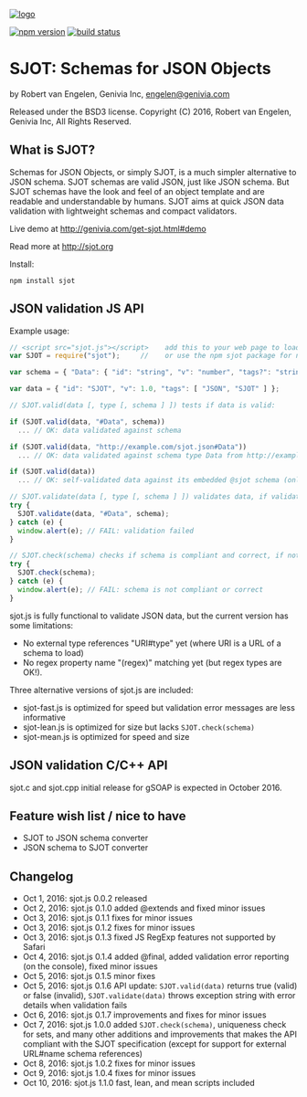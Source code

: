 
[![logo][logo-url]][sjot-url]

[![npm version][npm-image]][npm-url] [![build status][travis-image]][travis-url]

SJOT: Schemas for JSON Objects
==============================

by Robert van Engelen, Genivia Inc, <engelen@genivia.com>

Released under the BSD3 license.
Copyright (C) 2016, Robert van Engelen, Genivia Inc, All Rights Reserved.

What is SJOT?
-------------

Schemas for JSON Objects, or simply SJOT, is a much simpler alternative to JSON
schema.  SJOT schemas are valid JSON, just like JSON schema.  But SJOT schemas
have the look and feel of an object template and are readable and
understandable by humans.  SJOT aims at quick JSON data validation with
lightweight schemas and compact validators.

Live demo at <http://genivia.com/get-sjot.html#demo>

Read more at <http://sjot.org>

Install:

    npm install sjot

JSON validation JS API
----------------------

Example usage:

```js
// <script src="sjot.js"></script>    add this to your web page to load sjot.js
var SJOT = require("sjot");     //    or use the npm sjot package for node.js

var schema = { "Data": { "id": "string", "v": "number", "tags?": "string{1,}" } };

var data = { "id": "SJOT", "v": 1.0, "tags": [ "JSON", "SJOT" ] };

// SJOT.valid(data [, type [, schema ] ]) tests if data is valid:

if (SJOT.valid(data, "#Data", schema))
  ... // OK: data validated against schema

if (SJOT.valid(data, "http://example.com/sjot.json#Data"))
  ... // OK: data validated against schema type Data from http://example.com/sjot.json

if (SJOT.valid(data))
  ... // OK: self-validated data against its embedded @sjot schema (only if a @sjot is present in data)

// SJOT.validate(data [, type [, schema ] ]) validates data, if validation fails throws an exception with diagnostics:
try {
  SJOT.validate(data, "#Data", schema);
} catch (e) {
  window.alert(e); // FAIL: validation failed
}

// SJOT.check(schema) checks if schema is compliant and correct, if not throws an exception with diagnostics:
try {
  SJOT.check(schema);
} catch (e) {
  window.alert(e); // FAIL: schema is not compliant or correct
}
```

sjot.js is fully functional to validate JSON data, but the current version has
some limitations:

- No external type references "URI#type" yet (where URI is a URL of a schema to load)
- No regex property name "(regex)" matching yet (but regex types are OK!).

Three alternative versions of sjot.js are included:

- sjot-fast.js is optimized for speed but validation error messages are less informative
- sjot-lean.js is optimized for size but lacks `SJOT.check(schema)`
- sjot-mean.js is optimized for speed and size

JSON validation C/C++ API
-------------------------

sjot.c and sjot.cpp initial release for gSOAP is expected in October 2016.

Feature wish list / nice to have
--------------------------------

- SJOT to JSON schema converter
- JSON schema to SJOT converter

Changelog
---------

- Oct  1, 2016: sjot.js 0.0.2 released
- Oct  2, 2016: sjot.js 0.1.0 added @extends and fixed minor issues
- Oct  3, 2016: sjot.js 0.1.1 fixes for minor issues
- Oct  3, 2016: sjot.js 0.1.2 fixes for minor issues
- Oct  3, 2016: sjot.js 0.1.3 fixed JS RegExp features not supported by Safari
- Oct  4, 2016: sjot.js 0.1.4 added @final, added validation error reporting (on the console), fixed minor issues
- Oct  5, 2016: sjot.js 0.1.5 minor fixes
- Oct  5, 2016: sjot.js 0.1.6 API update: `SJOT.valid(data)` returns true (valid) or false (invalid), `SJOT.validate(data)` throws exception string with error details when validation fails
- Oct  6, 2016: sjot.js 0.1.7 improvements and fixes for minor issues
- Oct  7, 2016: sjot.js 1.0.0 added `SJOT.check(schema)`, uniqueness check for sets, and many other additions and improvements that makes the API compliant with the SJOT specification (except for support for external URL#name schema references)
- Oct  8, 2016: sjot.js 1.0.2 fixes for minor issues
- Oct  9, 2016: sjot.js 1.0.4 fixes for minor issues
- Oct 10, 2016: sjot.js 1.1.0 fast, lean, and mean scripts included

[logo-url]: https://www.genivia.com/images/sjot-logo.png
[sjot-url]: http://sjot.org
[npm-image]: https://badge.fury.io/js/sjot.svg
[npm-url]: https://www.npmjs.com/package/sjot
[travis-image]: https://travis-ci.org/Genivia/SJOT.svg?branch=master
[travis-url]: https://travis-ci.org/Genivia/SJOT

